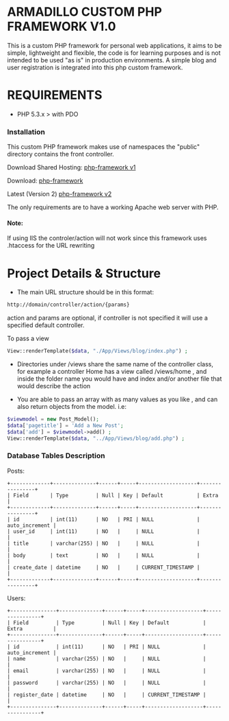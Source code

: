 # ARMADILLO CUSTOM PHP FRAMEWORK V1.0

This is a custom PHP framework for personal web applications, it aims to be simple, lightweight and flexible, the code is for learning purposes and is not intended to be used "as is" in production environments.
A simple blog and user registration is integrated into this php custom framework.

# REQUIREMENTS
- PHP 5.3.x > with PDO


### Installation
This custom PHP framework makes use of namespaces the "public" directory contains the front controller.


Download Shared Hosting:
[php-framework v1](http://juancadima.com/downloads/phpframework_shared_hosting/phpframework-shared-hosting.zip)

Download:
[php-framework](http://juancadima.com/downloads/phpframework/phpframework.zip)

Latest (Version 2)
[php-framework v2](https://github.com/jcadima/php-custom-framework-v2/archive/master.zip)


The only requirements are to have a working Apache web server with PHP.
#### Note: 
If using IIS the controler/action will not work since this framework uses .htaccess for the URL rewriting

# Project Details & Structure
- The main URL structure should be in this format: 
```bash
http://domain/controller/action/{params}
```
action and params are optional, if controller is not specified it will use a specified default controller.

To pass a view
```php
View::renderTemplate($data, "./App/Views/blog/index.php") ;
```

- Directories under /views share the same name of the controller class, for example a controller Home has a view called /views/home , and inside the folder name you would have and index and/or another file that would describe the action

- You are able to pass an array with as many values as you like , and can also return objects from the model. i.e: 
```php
$viewmodel = new Post_Model();
$data['pagetitle'] = 'Add a New Post';
$data['add'] = $viewmodel->add() ;
View::renderTemplate($data, "../App/Views/blog/add.php") ;
```


### Database Tables Description
Posts:
```mysql
+-------------+--------------+------+-----+-------------------+----------------+
| Field       | Type         | Null | Key | Default           | Extra          |
+-------------+--------------+------+-----+-------------------+----------------+
| id          | int(11)      | NO   | PRI | NULL              | auto_increment |
| user_id     | int(11)      | NO   |     | NULL              |                |
| title       | varchar(255) | NO   |     | NULL              |                |
| body        | text         | NO   |     | NULL              |                |
| create_date | datetime     | NO   |     | CURRENT_TIMESTAMP |                |
+-------------+--------------+------+-----+-------------------+----------------+
```

Users:
```mysql
+---------------+--------------+------+-----+-------------------+----------------+
| Field         | Type         | Null | Key | Default           | Extra          |
+---------------+--------------+------+-----+-------------------+----------------+
| id            | int(11)      | NO   | PRI | NULL              | auto_increment |
| name          | varchar(255) | NO   |     | NULL              |                |
| email         | varchar(255) | NO   |     | NULL              |                |
| password      | varchar(255) | NO   |     | NULL              |                |
| register_date | datetime     | NO   |     | CURRENT_TIMESTAMP |                |
+---------------+--------------+------+-----+-------------------+----------------+
```








